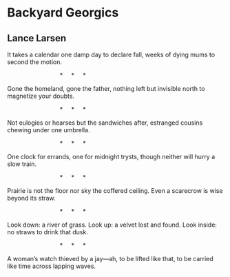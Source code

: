 # Backyard Georgics
## Lance Larsen
It takes a calendar one damp day to declare fall,
weeks of dying mums to second the motion.

                               *     *     *

Gone the homeland, gone the father, nothing left
but invisible north to magnetize your doubts.

                               *     *     *

Not eulogies or hearses but the sandwiches after,
estranged cousins chewing under one umbrella.

                               *     *     *

One clock for errands, one for midnight
trysts, though neither will hurry a slow train.

                               *     *     *

Prairie is not the floor nor sky the coffered ceiling.
Even a scarecrow is wise beyond its straw.

                               *     *     *

Look down: a river of grass. Look up: a velvet lost
and found. Look inside: no straws to drink that dusk.

                               *     *     *

A woman’s watch thieved by a jay—ah, to be lifted
like that, to be carried like time across lapping waves.